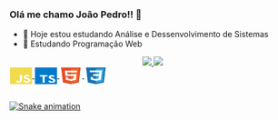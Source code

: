### Olá me chamo João Pedro!! 👋

- 🔭 Hoje estou estudando Análise e Dessenvolvimento de Sistemas
- 🌱 Estudando Programação Web

<div align="center">
  <a href="https://github.com/JoaoPeedroo">
  <img height="170em" src="https://github-readme-stats.vercel.app/api?username=JoaoPeedroo&show_icons=true&theme=tokyonight&include_all_commits=true&count_private=true"/>
  <img height="170em" src="https://github-readme-stats.vercel.app/api/top-langs/?username=JoaoPeedroo&layout=compact&langs_count=7&theme=tokyonight"/>
</div>

<div>
  <img align="center" alt="Joao-Js" height="30" width="40" src="https://raw.githubusercontent.com/devicons/devicon/master/icons/javascript/javascript-plain.svg">
  <img align="center" alt="Joao-Ts" height="30" width="40" src="https://raw.githubusercontent.com/devicons/devicon/master/icons/typescript/typescript-plain.svg">
  <img align="center" alt="Joao-HTML" height="30" width="40" src="https://raw.githubusercontent.com/devicons/devicon/master/icons/html5/html5-original.svg">
  <img align="center" alt="Joao-CSS" height="30" width="40" src="https://raw.githubusercontent.com/devicons/devicon/master/icons/css3/css3-original.svg">
  
</div>

##
  
  ![Snake animation](https://github.com/Joaopeedroo/JoaoPeedroo/blob/output/github-contribution-grid-snake.svg)
    

